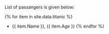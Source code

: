 List of passangers is given below:

{% for item in site.data.titanic %}
- {{ item.Name }}, {{ item.Age }}
{% endfor %}